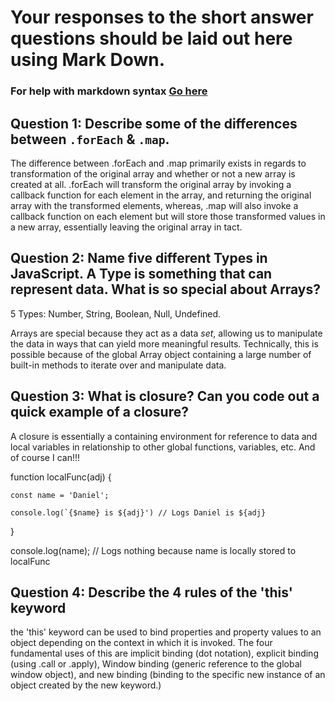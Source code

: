 # Your responses to the short answer questions should be laid out here using Mark Down.
### For help with markdown syntax [Go here](https://github.com/adam-p/markdown-here/wiki/Markdown-Cheatsheet)




## Question 1: Describe some of the differences between `.forEach` & `.map`.


The difference between .forEach and .map primarily exists in regards to transformation of the original array and whether or not a new array is created at all. .forEach will transform the original array by invoking a callback function for each element in the array, and returning the original array with the transformed elements, whereas, .map will also invoke a callback function on each element but will store those transformed values in a new array, essentially leaving the original array in tact.





## Question 2: Name five different Types in JavaScript. A Type is something that can represent data. What is so special about Arrays?


5 Types: Number, String, Boolean, Null, Undefined.


Arrays are special because they act as a data *set*, allowing us to manipulate the data in ways that can yield more meaningful results. Technically, this is possible because of the global Array object containing a large number of built-in methods to iterate over and manipulate data.




## Question 3: What is closure? Can you code out a quick example of a closure?


A closure is essentially a containing environment for reference to data and local variables in relationship to other global functions, variables, etc. And of course I can!!!


function localFunc(adj) {

    const name = 'Daniel';
    
    console.log(`{$name} is ${adj}') // Logs Daniel is ${adj}
}

console.log(name); // Logs nothing because name is locally stored to localFunc


## Question 4: Describe the 4 rules of the 'this' keyword


the 'this' keyword can be used to bind properties and property values to an object depending on the context in which it is invoked. The four fundamental uses of this are implicit binding (dot notation), explicit binding (using .call or .apply), Window binding (generic reference to the global window object), and new binding (binding to the specific new instance of an object created by the new keyword.)